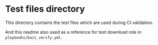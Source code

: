 # Test files directory

This directory contains the test files which are used during CI validation.

And this readme also used as a reference for test download role in `playbooks/bait_verify.yml`.
